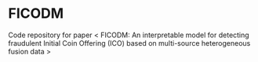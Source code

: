 # FICODM
 Code repository for paper < FICODM: An interpretable model for detecting fraudulent Initial Coin Offering (ICO) based on multi-source heterogeneous fusion data >
